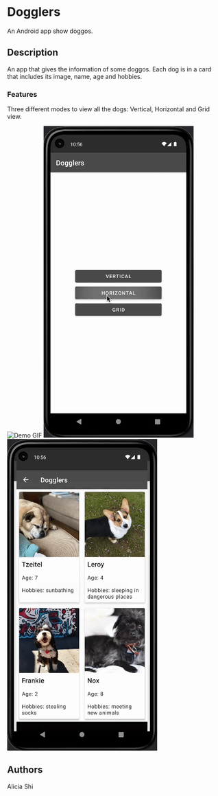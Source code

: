 # Dogglers

An Android app show doggos.

## Description

An app that gives the information of some doggos. Each dog is in a card that includes its image, name, age and hobbies.

### Features
Three different modes to view all the dogs: Vertical, Horizontal and Grid view.

![Demo GIF](./DogglersDemoVert.gif) ![Demo GIF](./DogglersDemoHori.gif) ![Demo GIF](./DogglersDemoGrid.gif)

## Authors

Alicia Shi